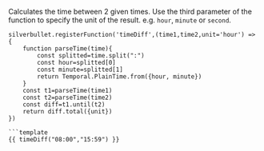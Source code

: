 Calculates the time between 2 given times. Use the third parameter of the function to specify the unit of the result. e.g. `hour`, `minute` or `second`.

```space-script
silverbullet.registerFunction('timeDiff',(time1,time2,unit='hour') => {
    function parseTime(time){
        const splitted=time.split(":")
        const hour=splitted[0]
        const minute=splitted[1]
        return Temporal.PlainTime.from({hour, minute})
    }
    const t1=parseTime(time1)
    const t2=parseTime(time2)
    const diff=t1.until(t2)
    return diff.total({unit})
})

```template
{{ timeDiff("08:00","15:59") }}
```
